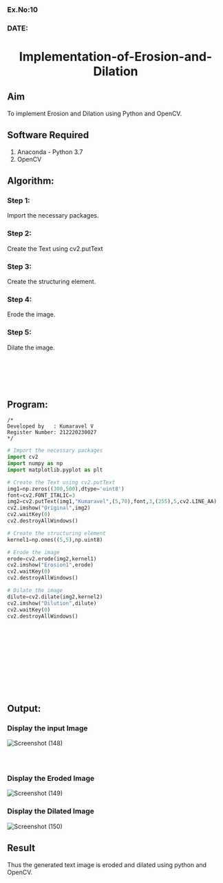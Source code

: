 ### Ex.No:10
### DATE: 
# <p align="center">Implementation-of-Erosion-and-Dilation</p>

## Aim
To implement Erosion and Dilation using Python and OpenCV.

## Software Required
1. Anaconda - Python 3.7
2. OpenCV

## Algorithm:
### Step 1:
Import the necessary packages.
### Step 2:
Create the Text using cv2.putText
### Step 3:
Create the structuring element.
### Step 4:
Erode the image.
### Step 5:
Dilate the image.
 
 
 <br><br>
 <br><br>
 
## Program:
```
/*
Developed by   : Kumaravel V
Register Number: 212220230027
*/
```
``` Python
# Import the necessary packages
import cv2
import numpy as np
import matplotlib.pyplot as plt

# Create the Text using cv2.putText
img1=np.zeros((300,500),dtype='uint8')
font=cv2.FONT_ITALIC=3
img2=cv2.putText(img1,"Kumaravel",(5,70),font,3,(255),5,cv2.LINE_AA)
cv2.imshow("Original",img2)
cv2.waitKey(0)
cv2.destroyAllWindows()

# Create the structuring element
kernel1=np.ones((5,5),np.uint8)

# Erode the image
erode=cv2.erode(img2,kernel1)
cv2.imshow("Erosion1",erode) 
cv2.waitKey(0)
cv2.destroyAllWindows()

# Dilate the image
dilute=cv2.dilate(img2,kernel2)
cv2.imshow("Dilution",dilute)
cv2.waitKey(0)
cv2.destroyAllWindows()
```

 
 
  <br><br><br><br> 
 
 <br><br>
 <br><br>
## Output:

### Display the input Image
![Screenshot (148)](https://user-images.githubusercontent.com/75235334/170829153-cd03325e-2899-4875-9d8e-8521a419bf87.png)
### <br><br>Display the Eroded Image
 ![Screenshot (149)](https://user-images.githubusercontent.com/75235334/170829163-2ab57684-fe21-4900-b791-a65c25999ea9.png)

### Display the Dilated Image
 ![Screenshot (150)](https://user-images.githubusercontent.com/75235334/170829169-0bfc7938-ba6b-4d53-8b88-b5347fccd375.png)

## Result
Thus the generated text image is eroded and dilated using python and OpenCV.
